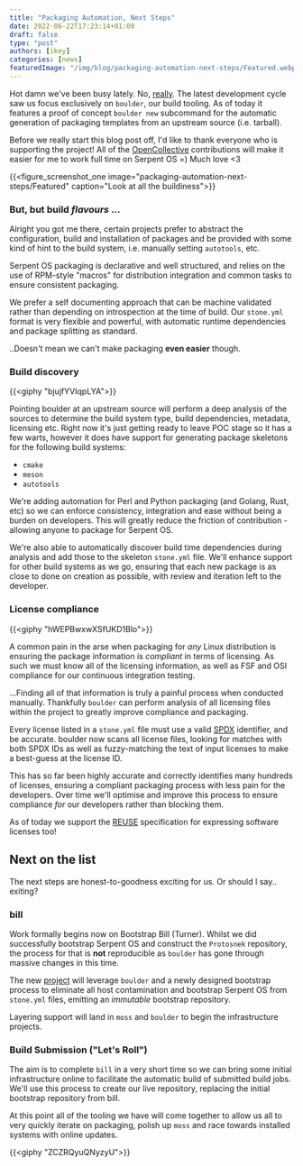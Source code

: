 ```yaml
---
title: "Packaging Automation, Next Steps"
date: 2022-06-22T17:23:14+01:00
draft: false
type: "post"
authors: [ikey]
categories: [news]
featuredImage: "/img/blog/packaging-automation-next-steps/Featured.webp"
---
```


Hot damn we've been busy lately. No, [really](https://gitlab.com/groups/serpent-os/-/activity).
The latest development cycle saw us focus exclusively on `boulder`, our build tooling. As of
today it features a proof of concept `boulder new` subcommand for the automatic generation of
packaging templates from an upstream source (i.e. tarball).

<!--more-->

Before we really start this blog post off, I'd like to thank everyone who is supporting the
project! All of the [OpenCollective](https://opencollective.com/serpent-os) contributions will make it easier for me to work full
time on Serpent OS =) Much love <3


{{<figure_screenshot_one image="packaging-automation-next-steps/Featured" caption="Look at all the buildiness">}}

### But, but build _flavours_ ...

Alright you got me there, certain projects prefer to abstract the configuration, build and
installation of packages and be provided with some kind of hint to the build system, i.e.
manually setting `autotools`, etc.

Serpent OS packaging is declarative and well structured, and relies on the use of RPM-style
"macros" for distribution integration and common tasks to ensure consistent packaging.

We prefer a self documenting approach that can be machine validated rather than depending
on introspection at the time of build. Our `stone.yml` format is very flexible and powerful,
with automatic runtime dependencies and package splitting as standard.

..Doesn't mean we can't make packaging **even easier** though.

### Build discovery

{{<giphy "bjujfYVIqpLYA">}}

Pointing boulder at an upstream source will perform a deep analysis of the sources to determine
the build system type, build dependencies, metadata, licensing etc. Right now it's just getting
ready to leave POC stage so it has a few warts, however it does have support for generating
package skeletons for the following build systems:

 - `cmake`
 - `meson`
 - `autotools`

We're adding automation for Perl and Python packaging (and Golang, Rust, etc) so we can enforce consistency,
integration and ease without being a burden on developers. This will greatly reduce the friction
of contribution - allowing anyone to package for Serpent OS.

We're also able to automatically discover build time dependencies during analysis and add those
to the skeleton `stone.yml` file. We'll enhance support for other build systems as we go, ensuring
that each new package is as close to done on creation as possible, with review and iteration left
to the developer.

### License compliance

{{<giphy "hWEPBwxwXSfUKD1Blo">}}

A common pain in the arse when packaging for *any* Linux distribution is ensuring the package
information is *compliant* in terms of licensing. As such we must know all of the licensing
information, as well as FSF and OSI compliance for our continuous integration testing.

...Finding all of that information is truly a painful process when conducted manually.
Thankfully `boulder` can perform analysis of all licensing files within the project to
greatly improve compliance and packaging.

Every license listed in a `stone.yml` file must use a valid [SPDX](https://spdx.dev/) identifier,
and be accurate. boulder now scans all license files, looking for matches with both SPDX IDs
as well as fuzzy-matching the text of input licenses to make a best-guess at the license ID.

This has so far been highly accurate and correctly identifies many hundreds of licenses,
ensuring a compliant packaging process with less pain for the developers. Over time we'll
optimise and improve this process to ensure compliance *for* our developers rather than
blocking them.

As of today we support the [REUSE](https://reuse.software/) specification for expressing software licenses too!

## Next on the list

The next steps are honest-to-goodness exciting for us. Or should I say.. exiting?

### bill

Work formally begins now on Bootstrap Bill (Turner). Whilst we did successfully bootstrap Serpent OS
and construct the `Protosnek` repository, the process for that is **not** reproducible as `boulder`
has gone through massive changes in this time.

The new [project](https://gitlab.com/serpent-os/core/bill) will leverage `boulder` and a newly
designed bootstrap process to eliminate all host contamination and bootstrap Serpent OS from
`stone.yml` files, emitting an _immutable_ bootstrap repository.

Layering support will land in `moss` and `boulder` to begin the infrastructure projects.

### Build Submission ("Let's Roll")

The aim is to complete `bill` in a very short time so we can bring some initial infrastructure
online to facilitate the automatic build of submitted build jobs. We'll use this process
to create our live repository, replacing the initial bootstrap repository from bill.

At this point all of the tooling we have will come together to allow us all to very
quickly iterate on packaging, polish up `moss` and race towards installed systems with
online updates.

{{<giphy "ZCZRQyuQNyzyU">}}

